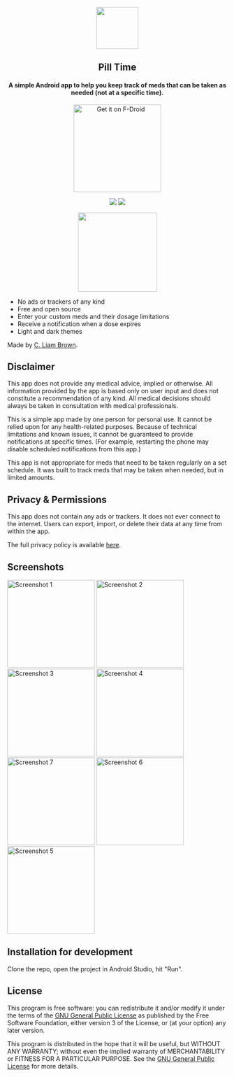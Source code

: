 <p align="center"><img width="96" src="https://raw.githubusercontent.com/cliambrown/PillTime/master/ic_launcher.png"></a></p>

<h2 align="center"><b>Pill Time</b></h2>

<h4 align="center">A simple Android app to help you keep track of meds that can be taken as needed (not at a specific time).</h4>

<p align="center">
<a href="https://f-droid.org/packages/com.cliambrown.pilltime/"><img alt='Get it on F-Droid' width="200px" src="https://fdroid.gitlab.io/artwork/badge/get-it-on.png"/></a>
</p>

<p align="center">
    <a href="https://github.com/cliambrown/PillTime/releases" alt="GitHub release"><img src="https://img.shields.io/github/v/release/cliambrown/PillTime"></a>
    <a href="https://www.gnu.org/licenses/gpl-3.0" alt="License: GPLv3"><img src="https://img.shields.io/badge/License-GPL%20v3-blue.svg"></a>
</p>

<p align="center">
    <a href="https://ko-fi.com/cliambrown" alt="Buy me a coffee"><img width="181" src="https://raw.githubusercontent.com/cliambrown/PillTime/master/kofi.png"></a>
</p>

* No ads or trackers of any kind
* Free and open source
* Enter your custom meds and their dosage limitations
* Receive a notification when a dose expires
* Light and dark themes

Made by [C. Liam Brown](https://cliambrown.com).

## Disclaimer

This app does not provide any medical advice, implied or otherwise. All information provided by the app is based only on user input and does not constitute a recommendation of any kind. All medical decisions should always be taken in consultation with medical professionals.

This is a simple app made by one person for personal use. It cannot be relied upon for any health-related purposes. Because of technical limitations and known issues, it cannot be guaranteed to provide notifications at specific times. (For example, restarting the phone may disable scheduled notifications from this app.)

This app is not appropriate for meds that need to be taken regularly on a set schedule. It was built to track meds that may be taken when needed, but in limited amounts.

## Privacy & Permissions

This app does not contain any ads or trackers. It does not ever connect to the internet. Users can export, import, or delete their data at any time from within the app.

The full privacy policy is available <a href="https://github.com/cliambrown/PillTime/blob/master/PRIVACY.md">here</a>.

## Screenshots

<a href="https://raw.githubusercontent.com/cliambrown/PillTime/master/pilltime_screenshot_1.png"><img src="https://raw.githubusercontent.com/cliambrown/PillTime/master/pilltime_screenshot_1.png" width="200px" alt="Screenshot 1"></a> <a href="https://raw.githubusercontent.com/cliambrown/PillTime/master/pilltime_screenshot_2.png"><img src="https://raw.githubusercontent.com/cliambrown/PillTime/master/pilltime_screenshot_2.png" width="200px" alt="Screenshot 2"></a> <a href="https://raw.githubusercontent.com/cliambrown/PillTime/master/pilltime_screenshot_3.png"><img src="https://raw.githubusercontent.com/cliambrown/PillTime/master/pilltime_screenshot_3.png" width="200px" alt="Screenshot 3"></a> <a href="https://raw.githubusercontent.com/cliambrown/PillTime/master/pilltime_screenshot_4.png"><img src="https://raw.githubusercontent.com/cliambrown/PillTime/master/pilltime_screenshot_4.png" width="200px" alt="Screenshot 4"></a> <a href="https://raw.githubusercontent.com/cliambrown/PillTime/master/pilltime_screenshot_7.png"><img src="https://raw.githubusercontent.com/cliambrown/PillTime/master/pilltime_screenshot_7.png" width="200px" alt="Screenshot 7"></a> <a href="https://raw.githubusercontent.com/cliambrown/PillTime/master/pilltime_screenshot_6.png"><img src="https://raw.githubusercontent.com/cliambrown/PillTime/master/pilltime_screenshot_6.png" width="200px" alt="Screenshot 6"></a> <a href="https://raw.githubusercontent.com/cliambrown/PillTime/master/pilltime_screenshot_5.png"><img src="https://raw.githubusercontent.com/cliambrown/PillTime/master/pilltime_screenshot_5.png" width="200px" alt="Screenshot 5"></a>

## Installation for development

Clone the repo, open the project in Android Studio, hit "Run".

## License

This program is free software: you can redistribute it and/or modify it under the terms of the [GNU General Public License](https://www.gnu.org/licenses/gpl.html) as published by the Free Software Foundation, either version 3 of the License, or (at your option) any later version.

This program is distributed in the hope that it will be useful, but WITHOUT ANY WARRANTY; without even the implied warranty of MERCHANTABILITY or FITNESS FOR A PARTICULAR PURPOSE. See the [GNU General Public License](https://www.gnu.org/licenses/gpl.html) for more details.
